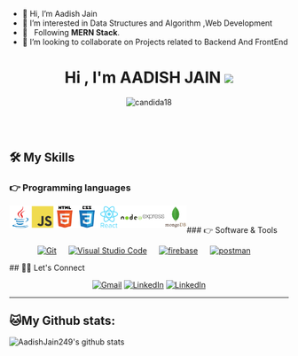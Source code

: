 - 👋 Hi, I’m Aadish Jain
- 👀 I’m interested in Data Structures and Algorithm ,Web Development
- 🌱 &nbsp; Following **MERN Stack**.
- 💞️ I’m looking to collaborate on Projects related to Backend And FrontEnd


<!---
AadishJain249/AadishJain249 is a ✨ special ✨ repository because its `README.md` (this file) appears on your GitHub profile.
You can click the Preview link to take a look at your changes.
--->
<h1 align="center">Hi , I'm AADISH JAIN <img src="https://media.giphy.com/media/hvRJCLFzcasrR4ia7z/giphy.gif" width="30"></h1>

<p align="center">
 <a href="https://github.com/AadishJain249"></a></p>
<p align="center"> <img src="https://gpvc.arturio.dev/AadishJain249" alt="candida18" > </p>
 <br>
<br>


## 🛠️ My Skills

### 👉 Programming languages

  <div align="center">
<a target="_blank" rel="noreferrer"> <img align="left" src="https://raw.githubusercontent.com/devicons/devicon/master/icons/java/java-original.svg" alt="java" width="40" height="40"/> </a> 
    <a target="_blank" rel="noreferrer"> <img align="left" src="https://raw.githubusercontent.com/devicons/devicon/master/icons/javascript/javascript-original.svg" alt="javascript" width="40" height="40"/> </a> 
  <a target="_blank" rel="noreferrer"> <img align="left" src="https://raw.githubusercontent.com/devicons/devicon/master/icons/html5/html5-original-wordmark.svg" alt="html5" width="40" height="40"/> </a> 
  <a target="_blank" rel="noreferrer"> <img align="left" src="https://raw.githubusercontent.com/devicons/devicon/master/icons/css3/css3-original-wordmark.svg" alt="css3" width="40" height="40"/> </a> 
     <a target="_blank" rel="noreferrer"> <img align="left" src="https://raw.githubusercontent.com/devicons/devicon/master/icons/react/react-original-wordmark.svg" alt="react" width="40" height="40"/></a>
  <a target="_blank" rel="noreferrer"> <img align="left" src="https://raw.githubusercontent.com/devicons/devicon/master/icons/nodejs/nodejs-original-wordmark.svg" alt="nodejs" width="40" height="40"/> </a> 
  <a target="_blank" rel="noreferrer"> <img align="left" src="https://raw.githubusercontent.com/devicons/devicon/master/icons/express/express-original-wordmark.svg" alt="express" width="40" height="40"/> </a> 
  <a target="_blank" rel="noreferrer"> <img align="left" src="https://raw.githubusercontent.com/devicons/devicon/master/icons/mongodb/mongodb-original-wordmark.svg" alt="mongodb" width="40" height="40"/> </a> 
</div>
<br>
<br>
### 👉 Software & Tools
<div align="center">
<p>
 &emsp;
    <a href="#"><img alt="Git" src="https://img.shields.io/badge/Git%20-%23F05033.svg?logo=git&logoColor=white"></a>
  &emsp;
  <!-- &emsp; -->
    <a href="#"><img alt="Visual Studio Code" src="https://img.shields.io/badge/Visual%20Studio%20Code-0078d7.svg?logo=visual-studio-code&logoColor=white"></a>
  &emsp;
  <a href="#"><img alt="firebase" src="https://img.shields.io/badge/firebase%20-%23F05033.svg?logo=firebase&logoColor=white"></a>
  &emsp;
  <a href="#"><img alt="postman" src="https://img.shields.io/badge/postamn%20-%23F05033.svg?logo=postman&logoColor=white"></a>
  &emsp;
	&emsp;
</p>
</div>
## 🙋‍♀️ Let's Connect
<p align="center">
	<a href="mailto:aadishjain360@gmail.com"><img src="https://img.shields.io/badge/gmail-%23D14836.svg?&style=for-the-badge&logo=gmail&logoColor=white" alt="Gmail"/></a>
	  <a href="https://www.instagram.com/__aadishjain?r=nametag"><img src="https://img.shields.io/badge/Instagram-E4405F?style=for-the-badge&logo=instagram&logoColor=white"  alt="LinkedIn"/></a>
       <a href="https://leetcode.com/aadishjain__/"><img src="https://img.shields.io/badge/-LeetCode-FFA116?style=for-the-badge&logo=LeetCode&logoColor=black"  alt="LinkedIn"/></a>
	
</p>

<hr>

## 🐱My Github stats:
![AadishJain249's github stats](https://github-readme-stats.vercel.app/api?username=AadishJain249&show_icons=true&title_color=ffc857&icon_color=8ac926&text_color=daf7dc&bg_color=151515&hide=["stars"]) 
